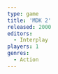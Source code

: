 ```yaml
---
type: game
title: 'MDK 2'
released: 2000
editors: 
  - Interplay
players: 1
genres:
  - Action
---
```

